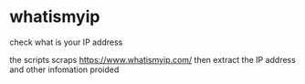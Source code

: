 # whatismyip
check what is your IP address

the scripts scraps https://www.whatismyip.com/ then extract the IP address and other infomation proided
